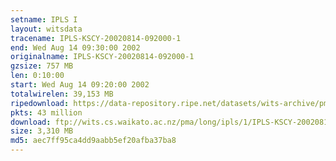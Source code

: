 ```yaml
---
setname: IPLS I
layout: witsdata
tracename: IPLS-KSCY-20020814-092000-1
end: Wed Aug 14 09:30:00 2002
originalname: IPLS-KSCY-20020814-092000-1
gzsize: 757 MB
len: 0:10:00
start: Wed Aug 14 09:20:00 2002
totalwirelen: 39,153 MB
ripedownload: https://data-repository.ripe.net/datasets/wits-archive/pma/long/ipls/1/IPLS-KSCY-20020814-092000-1.gz
pkts: 43 million
download: ftp://wits.cs.waikato.ac.nz/pma/long/ipls/1/IPLS-KSCY-20020814-092000-1.gz
size: 3,310 MB
md5: aec7ff95ca4dd9aabb5ef20afba37ba8
---
```

